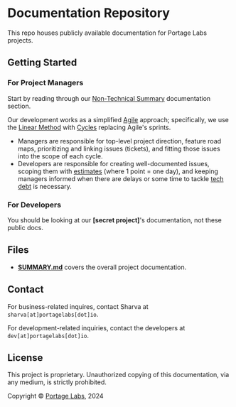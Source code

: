 # Documentation Repository

This repo houses publicly available documentation for Portage Labs projects.

## Getting Started

### For Project Managers

Start by reading through our [Non-Technical Summary](docs/SUMMARY.md#non-technical-summary) documentation section.

Our development works as a simplified [Agile](https://www.atlassian.com/agile) approach; specifically, we use the [Linear Method](https://linear.app/method) with [Cycles](https://linear.app/docs/use-cycles) replacing Agile's sprints.

- Managers are responsible for top-level project direction, feature road maps, prioritizing and linking issues (tickets), and fitting those issues into the scope of each cycle.
- Developers are responsible for creating well-documented issues, scoping them with [estimates](https://linear.app/docs/estimates) (where 1 point = one day), and keeping managers informed when there are delays or some time to tackle [tech debt](https://www.productplan.com/glossary/technical-debt/) is necessary.

### For Developers

You should be looking at our **\[secret project\]**'s documentation, not these public docs.

## Files

- **[SUMMARY.md](docs/SUMMARY.md)** covers the overall project documentation.

## Contact

For business-related inquires, contact Sharva at `sharva[at]portagelabs[dot]io`.

For development-related inquiries, contact the developers at `dev[at]portagelabs[dot]io`.

## License

This project is proprietary. Unauthorized copying of this documentation, via any medium, is strictly prohibited.

Copyright © [Portage Labs](https://www.portagelabs.io/), 2024
